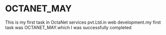 # OCTANET_MAY
This is my first task  in OctaNet services pvt.Ltd.in web development.my first task was OCTANET_MAY.which I was successfully completed
